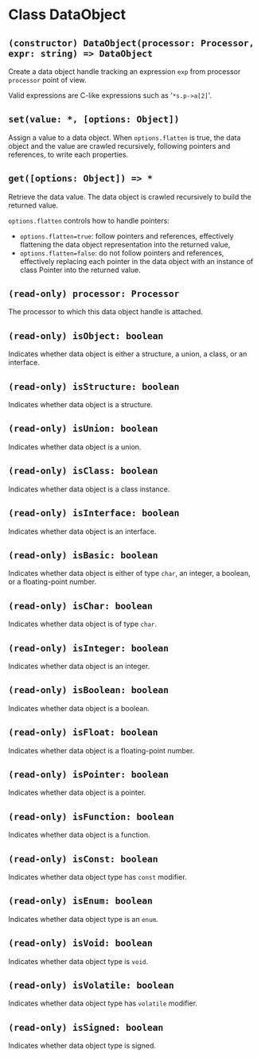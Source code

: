 # Class DataObject

## `(constructor) DataObject(processor: Processor, expr: string) => DataObject`

Create a data object handle tracking an expression `exp` from processor `processor` point of view.

Valid expressions are C-like expressions such as '`*s.p->a[2]`'.

## `set(value: *, [options: Object])`

Assign a value to a data object.
When `options.flatten` is true, the data object and the value are crawled recursively, following pointers and references, to write each properties.

## `get([options: Object]) => *`

Retrieve the data value.
The data object is crawled recursively to build the returned value.

`options.flatten` controls how to handle pointers:

* `options.flatten=true`: follow pointers and references, effectively flattening the data object representation into the returned value,
* `options.flatten=false`: do not follow pointers and references, effectively replacing each pointer in the data object with an instance of class Pointer into the returned value.

## `(read-only) processor: Processor`

The processor to which this data object handle is attached.

## `(read-only) isObject: boolean`

Indicates whether data object is either a structure, a union, a class, or an interface.

## `(read-only) isStructure: boolean`

Indicates whether data object is a structure.

## `(read-only) isUnion: boolean`

Indicates whether data object is a union.

## `(read-only) isClass: boolean`

Indicates whether data object is a class instance.

## `(read-only) isInterface: boolean`

Indicates whether data object is an interface.

## `(read-only) isBasic: boolean`

Indicates whether data object is either of type `char`, an integer, a boolean, or a floating-point number.

## `(read-only) isChar: boolean`

Indicates whether data object is of type `char`.

## `(read-only) isInteger: boolean`

Indicates whether data object is an integer.

## `(read-only) isBoolean: boolean`

Indicates whether data object is a boolean.

## `(read-only) isFloat: boolean`

Indicates whether data object is a floating-point number.

## `(read-only) isPointer: boolean`

Indicates whether data object is a pointer.

## `(read-only) isFunction: boolean`

Indicates whether data object is a function.

## `(read-only) isConst: boolean`

Indicates whether data object type has `const` modifier.

## `(read-only) isEnum: boolean`

Indicates whether data object type is an `enum`.

## `(read-only) isVoid: boolean`

Indicates whether data object type is `void`.

## `(read-only) isVolatile: boolean`

Indicates whether data object type has `volatile` modifier.

## `(read-only) isSigned: boolean`

Indicates whether data object type is signed.

